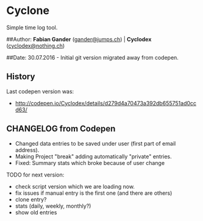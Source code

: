 # Cyclone

Simple time log tool.

##Author:
**Fabian Gander** (gander@jumps.ch) | **Cyclodex** (cyclodex@nothing.ch)

##Date:
30.07.2016 - Initial git version migrated away from codepen.

## History
Last codepen version was:
 * http://codepen.io/Cyclodex/details/d279d4a70473a392db655751ad0ccd63/
 
 
## CHANGELOG from Codepen

- Changed data entries to be saved under user (first part of email address).
- Making Project "break" adding automatically "private" entries.
- Fixed: Summary stats which broke because of user change

TODO for next version:
 * check script version which we are loading now.
 * fix issues if manual entry is the first one (and there are others)
 * clone entry?
 * stats (daily, weekly, monthly?)
 * show old entries